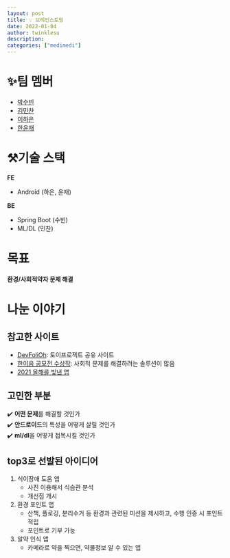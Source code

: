 ```yaml
---
layout: post
title: 💡 브레인스토밍
date: 2022-01-04
author: twinklesu
description:
categories: ["medimedi"]
---
```


# ✨팀 멤버
- [박수빈](https://github.com/twinklesu)
- [김민찬](https://github.com/goldtan)
- [이하은](https://github.com/leeeha)
- [한윤재](https://github.com/yoon-H)

# ⚒️기술 스택

**FE**

- Android (하은, 윤재)

**BE**

- Spring Boot (수빈)
- ML/DL (민찬)

# 목표
**환경/사회적약자 문제 해결**

# 나눈 이야기
## 참고한 사이트
- [DevFoliOh](https://devfolio.kr/): 토이프로젝트 공유 사이트
- [한이음 공모전 수상작](https://www.hanium.or.kr/portal/project/awardList.do#): 사회적 문제를 해결하려는 솔루션이 많음
- [2021 올해를 빛낸 앱](https://youtu.be/lJwxC5jNDJU)

## 고민한 부분
✔️ **어떤 문제**를 해결할 것인가  
✔️ **안드로이드**의 특성을 어떻게 살릴 것인가  
✔️ **ml/dl**을 어떻게 접목시킬 것인가  

## top3로 선발된 아이디어
1. 식이장애 도움 앱
	- 사진 이용해서 식습관 분석 
    - 개선점 개시
2. 환경 포인트 앱
	- 산책, 플로깅, 분리수거 등 환경과 관련된 미션을 제시하고, 수행 인증 시 포인트 적립
    - 포인트로 기부 가능
3. 알약 인식 앱
	- 카메라로 약을 찍으면, 약물정보 알 수 있는 앱